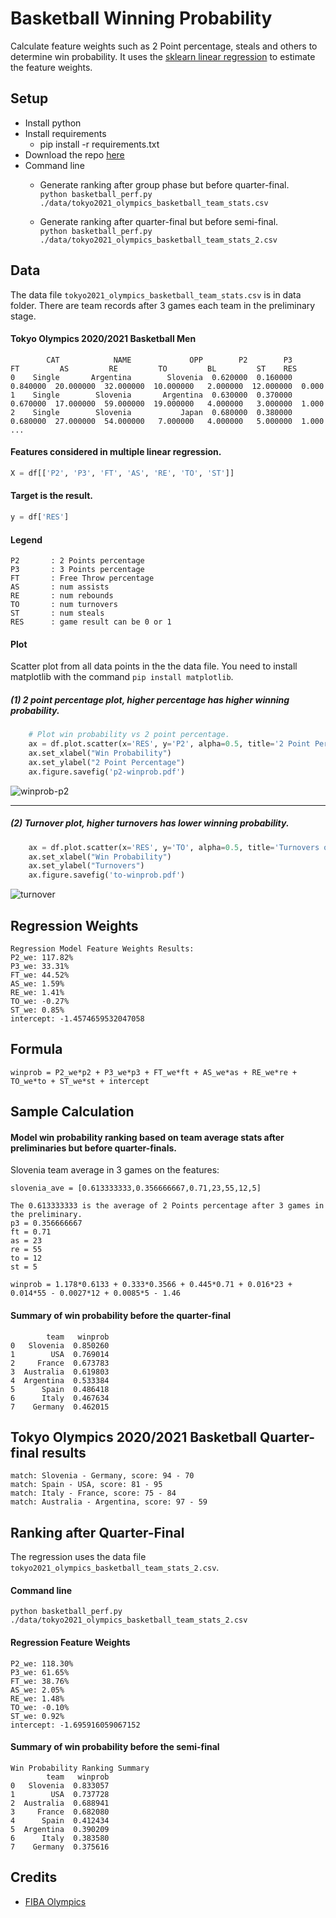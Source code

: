 # Basketball Winning Probability
Calculate feature weights such as 2 Point percentage, steals and others to determine win probability. It uses the [sklearn linear regression](https://scikit-learn.org/stable/modules/generated/sklearn.linear_model.Ridge.html) to estimate the feature weights.

## Setup
* Install python
* Install requirements  
  * pip install -r requirements.txt
* Download the repo [here](https://github.com/fsmosca/Basketball-Winning-Probability/archive/refs/heads/main.zip)
* Command line  
  * Generate ranking after group phase but before quarter-final.  
  `python basketball_perf.py ./data/tokyo2021_olympics_basketball_team_stats.csv`
  
  * Generate ranking after quarter-final but before semi-final.  
  `python basketball_perf.py ./data/tokyo2021_olympics_basketball_team_stats_2.csv`
  
## Data
The data file `tokyo2021_olympics_basketball_team_stats.csv` is in data folder. There are team records after 3 games each team in the preliminary stage.

#### Tokyo Olympics 2020/2021 Basketball Men
```
        CAT            NAME             OPP        P2        P3        FT         AS         RE         TO         BL         ST    RES
0    Single       Argentina        Slovenia  0.620000  0.160000  0.840000  20.000000  32.000000  10.000000   2.000000  12.000000  0.000
1    Single        Slovenia       Argentina  0.630000  0.370000  0.670000  17.000000  59.000000  19.000000   4.000000   3.000000  1.000
2    Single        Slovenia           Japan  0.680000  0.380000  0.680000  27.000000  54.000000   7.000000   4.000000   5.000000  1.000
...
```

#### Features considered in multiple linear regression.
```python
X = df[['P2', 'P3', 'FT', 'AS', 'RE', 'TO', 'ST']]
```

#### Target is the result.
```python
y = df['RES']
```

#### Legend
```
P2       : 2 Points percentage
P3       : 3 Points percentage
FT       : Free Throw percentage
AS       : num assists
RE       : num rebounds
TO       : num turnovers
ST       : num steals
RES      : game result can be 0 or 1
```

#### Plot
Scatter plot from all data points in the the data file. You need to install matplotlib with the command `pip install matplotlib`.

##### (1) 2 point percentage plot, higher percentage has higher winning probability.
```python
    # Plot win probability vs 2 point percentage.
    ax = df.plot.scatter(x='RES', y='P2', alpha=0.5, title='2 Point Percentage on Win Probability')
    ax.set_xlabel("Win Probability")
    ax.set_ylabel("2 Point Percentage")
    ax.figure.savefig('p2-winprob.pdf')
```
    
![winprob-p2](https://user-images.githubusercontent.com/22366935/127969585-ba456933-fb65-4dc9-b994-d1a0082c2b3c.png)

***

##### (2) Turnover plot, higher turnovers has lower winning probability.
```python
    ax = df.plot.scatter(x='RES', y='TO', alpha=0.5, title='Turnovers on Win Probability')
    ax.set_xlabel("Win Probability")
    ax.set_ylabel("Turnovers")
    ax.figure.savefig('to-winprob.pdf')
```

![turnover](https://user-images.githubusercontent.com/22366935/127970286-c67ba9ba-41e2-4e1c-809c-a5c8ed43b1ca.png)


## Regression Weights
```
Regression Model Feature Weights Results:
P2_we: 117.82%
P3_we: 33.31%
FT_we: 44.52%
AS_we: 1.59%
RE_we: 1.41%
TO_we: -0.27%
ST_we: 0.85%
intercept: -1.4574659532047058
```

## Formula
```
winprob = P2_we*p2 + P3_we*p3 + FT_we*ft + AS_we*as + RE_we*re + TO_we*to + ST_we*st + intercept
```

## Sample Calculation

#### Model win probability ranking based on team average stats after preliminaries but before quarter-finals.
Slovenia team average in 3 games on the features:
```
slovenia_ave = [0.613333333,0.356666667,0.71,23,55,12,5]

The 0.613333333 is the average of 2 Points percentage after 3 games in the preliminary.
p3 = 0.356666667
ft = 0.71
as = 23
re = 55
to = 12
st = 5
```

```
winprob = 1.178*0.6133 + 0.333*0.3566 + 0.445*0.71 + 0.016*23 + 0.014*55 - 0.0027*12 + 0.0085*5 - 1.46
```

#### Summary of win probability before the quarter-final
```
        team   winprob
0   Slovenia  0.850260
1        USA  0.769014
2     France  0.673783
3  Australia  0.619803
4  Argentina  0.533384
5      Spain  0.486418
6      Italy  0.467634
7    Germany  0.462015
```

## Tokyo Olympics 2020/2021 Basketball Quarter-final results
```
match: Slovenia - Germany, score: 94 - 70
match: Spain - USA, score: 81 - 95
match: Italy - France, score: 75 - 84
match: Australia - Argentina, score: 97 - 59
```

## Ranking after Quarter-Final
The regression uses the data file `tokyo2021_olympics_basketball_team_stats_2.csv`.

#### Command line
`python basketball_perf.py ./data/tokyo2021_olympics_basketball_team_stats_2.csv`

#### Regression Feature Weights
```
P2_we: 118.30%
P3_we: 61.65%
FT_we: 38.76%
AS_we: 2.05%
RE_we: 1.48%
TO_we: -0.10%
ST_we: 0.92%
intercept: -1.695916059067152
```

#### Summary of win probability before the semi-final
```
Win Probability Ranking Summary
        team   winprob
0   Slovenia  0.833057
1        USA  0.737728
2  Australia  0.688941
3     France  0.682080
4      Spain  0.412434
5  Argentina  0.390209
6      Italy  0.383580
7    Germany  0.375616
```

## Credits
* [FIBA Olympics](http://www.fiba.basketball/olympics/men/2020)
